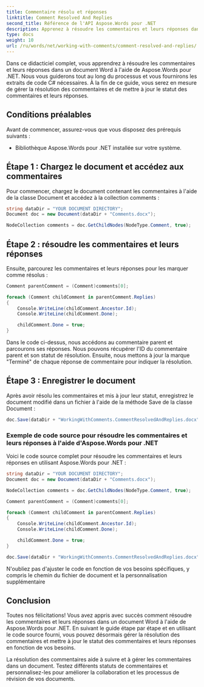 ```yaml
---
title: Commentaire résolu et réponses
linktitle: Comment Resolved And Replies
second_title: Référence de l'API Aspose.Words pour .NET
description: Apprenez à résoudre les commentaires et leurs réponses dans les documents Word à l'aide d'Aspose.Words pour .NET.
type: docs
weight: 10
url: /ru/words/net/working-with-comments/comment-resolved-and-replies/
---
```


Dans ce didacticiel complet, vous apprendrez à résoudre les commentaires et leurs réponses dans un document Word à l'aide de Aspose.Words pour .NET. Nous vous guiderons tout au long du processus et vous fournirons les extraits de code C# nécessaires. À la fin de ce guide, vous serez en mesure de gérer la résolution des commentaires et de mettre à jour le statut des commentaires et leurs réponses.

## Conditions préalables
Avant de commencer, assurez-vous que vous disposez des prérequis suivants :
- Bibliothèque Aspose.Words pour .NET installée sur votre système.

## Étape 1 : Chargez le document et accédez aux commentaires
Pour commencer, chargez le document contenant les commentaires à l'aide de la classe Document et accédez à la collection comments :

```csharp
string dataDir = "YOUR DOCUMENT DIRECTORY";
Document doc = new Document(dataDir + "Comments.docx");

NodeCollection comments = doc.GetChildNodes(NodeType.Comment, true);
```

## Étape 2 : résoudre les commentaires et leurs réponses
Ensuite, parcourez les commentaires et leurs réponses pour les marquer comme résolus :

```csharp
Comment parentComment = (Comment)comments[0];

foreach (Comment childComment in parentComment.Replies)
{
    Console.WriteLine(childComment.Ancestor.Id);
    Console.WriteLine(childComment.Done);

    childComment.Done = true;
}
```

Dans le code ci-dessus, nous accédons au commentaire parent et parcourons ses réponses. Nous pouvons récupérer l'ID du commentaire parent et son statut de résolution. Ensuite, nous mettons à jour la marque "Terminé" de chaque réponse de commentaire pour indiquer la résolution.

## Étape 3 : Enregistrer le document
Après avoir résolu les commentaires et mis à jour leur statut, enregistrez le document modifié dans un fichier à l'aide de la méthode Save de la classe Document :

```csharp
doc.Save(dataDir + "WorkingWithComments.CommentResolvedAndReplies.docx");
```

### Exemple de code source pour résoudre les commentaires et leurs réponses à l'aide d'Aspose.Words pour .NET
Voici le code source complet pour résoudre les commentaires et leurs réponses en utilisant Aspose.Words pour .NET :

```csharp
string dataDir = "YOUR DOCUMENT DIRECTORY";
Document doc = new Document(dataDir + "Comments.docx");

NodeCollection comments = doc.GetChildNodes(NodeType.Comment, true);

Comment parentComment = (Comment)comments[0];

foreach (Comment childComment in parentComment.Replies)
{
    Console.WriteLine(childComment.Ancestor.Id);
    Console.WriteLine(childComment.Done);

    childComment.Done = true;
}

doc.Save(dataDir + "WorkingWithComments.CommentResolvedAndReplies.docx");
```
N'oubliez pas d'ajuster le code en fonction de vos besoins spécifiques, y compris le chemin du fichier de document et la personnalisation supplémentaire

## Conclusion
Toutes nos félicitations! Vous avez appris avec succès comment résoudre les commentaires et leurs réponses dans un document Word à l'aide de Aspose.Words pour .NET. En suivant le guide étape par étape et en utilisant le code source fourni, vous pouvez désormais gérer la résolution des commentaires et mettre à jour le statut des commentaires et leurs réponses en fonction de vos besoins.

La résolution des commentaires aide à suivre et à gérer les commentaires dans un document. Testez différents statuts de commentaires et personnalisez-les pour améliorer la collaboration et les processus de révision de vos documents.
